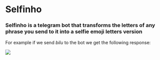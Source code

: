 # Selfinho

### Selfinho is a telegram bot that transforms the letters of any phrase you send to it into a selfie emoji letters version

For example if we send _*bilu*_ to the bot we get the following response:

![](https://i.imgur.com/RFdlGTt.png)
